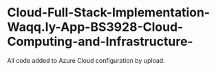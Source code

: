 # Cloud-Full-Stack-Implementation-Waqq.ly-App-BS3928-Cloud-Computing-and-Infrastructure-

All code added to Azure Cloud configuration by upload.
